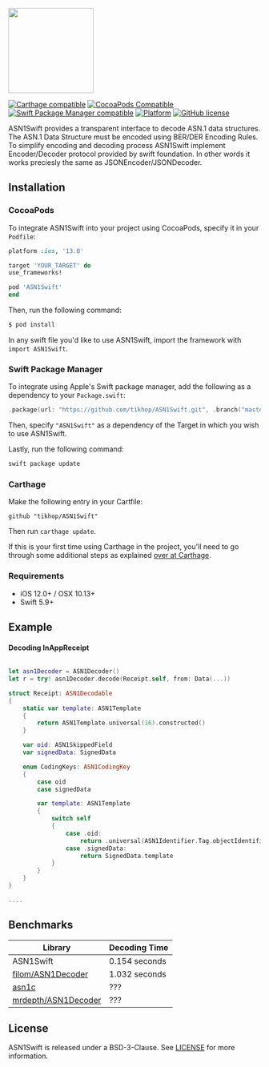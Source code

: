<p align="left">
<img height="170" src="https://github.com/tikhop/ASN1Swift/blob/master/www/logo.png" />
</p>

[![Carthage compatible](https://img.shields.io/badge/Carthage-compatible-4BC51D.svg?style=flat)](https://github.com/Carthage/Carthage)
[![CocoaPods Compatible](https://img.shields.io/cocoapods/v/ASN1Swift.svg)](https://cocoapods.org/pods/ASN1Swift)
[![Swift Package Manager compatible](https://img.shields.io/badge/Swift%20Package%20Manager-compatible-brightgreen.svg)](https://github.com/apple/swift-package-manager)
[![Platform](https://img.shields.io/cocoapods/p/ASN1Swift.svg?style=flat)]()
[![GitHub license](https://img.shields.io/badge/license-BSD3-blue.svg)](https://raw.githubusercontent.com/tikhop/ASN1Swift/master/LICENSE)

ASN1Swift provides a transparent interface to decode ASN.1 data structures. The ASN.1 Data Structure must be encoded using BER/DER Encoding Rules. To simplify encoding and decoding process ASN1Swift implement Encoder/Decoder protocol provided by swift foundation. In other words it works preciesly the same as JSONEncoder/JSONDecoder. 

Installation
------------

### CocoaPods

To integrate ASN1Swift into your project using CocoaPods, specify it in your `Podfile`:

```ruby
platform :ios, '13.0'

target 'YOUR_TARGET' do
use_frameworks!

pod 'ASN1Swift'
end

```

Then, run the following command:

```bash
$ pod install
```

In any swift file you'd like to use ASN1Swift, import the framework with `import ASN1Swift`.

### Swift Package Manager

To integrate using Apple's Swift package manager, add the following as a dependency to your `Package.swift`:

```swift
.package(url: "https://github.com/tikhop/ASN1Swift.git", .branch("master"))
```

Then, specify `"ASN1Swift"` as a dependency of the Target in which you wish to use ASN1Swift.

Lastly, run the following command:
```swift
swift package update
```

### Carthage

Make the following entry in your Cartfile:

```
github "tikhop/ASN1Swift" 
```

Then run `carthage update`.

If this is your first time using Carthage in the project, you'll need to go through some additional steps as explained [over at Carthage](https://github.com/Carthage/Carthage#adding-frameworks-to-an-application).


### Requirements

- iOS 12.0+ / OSX 10.13+
- Swift 5.9+

Example
-------------

#### Decoding InAppReceipt 

```swift

let asn1Decoder = ASN1Decoder()
let r = try! asn1Decoder.decode(Receipt.self, from: Data(...))

struct Receipt: ASN1Decodable
{
    static var template: ASN1Template
    {
        return ASN1Template.universal(16).constructed()
    }

    var oid: ASN1SkippedField
    var signedData: SignedData

	enum CodingKeys: ASN1CodingKey
	{
        case oid
		case signedData

        var template: ASN1Template
        {
            switch self
            {
                case .oid:
                    return .universal(ASN1Identifier.Tag.objectIdentifier)
				case .signedData:
                    return SignedData.template
            }
        }
    }
}

....
``` 

## Benchmarks

Library                                                        | Decoding Time
-------------------------------------------------------------- | ------------------
ASN1Swift                                                      | 0.154 seconds 
[filom/ASN1Decoder](https://github.com/filom/ASN1Decoder)      | 1.032 seconds
[asn1c](https://github.com/vlm/asn1c)			       | ???
[mrdepth/ASN1Decoder](https://github.com/mrdepth/ASN1Decoder)  | ???


## License

ASN1Swift is released under a BSD-3-Clause. See [LICENSE](https://github.com/tikhop/ASN1Swift/blob/master/LICENSE) for more information.

